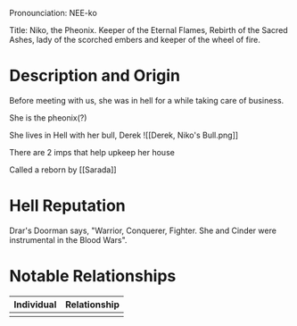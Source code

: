 Pronounciation: NEE-ko

Title: Niko, the Pheonix. Keeper of the Eternal Flames, Rebirth of the Sacred Ashes, lady of the scorched embers and keeper of the wheel of fire. 

# Description and Origin
Before meeting with us, she was in hell for a while taking care of business. 

She is the pheonix(?)

She lives in Hell with her bull, Derek
![[Derek, Niko's Bull.png]]

There are 2 imps that help upkeep her house

Called a reborn by [[Sarada]]

# Hell Reputation
Drar's Doorman says, "Warrior, Conquerer, Fighter. She and Cinder were instrumental in the Blood Wars". 

# Notable Relationships
| Individual | Relationship |
| ---------- | ------------ |
|            |              |

